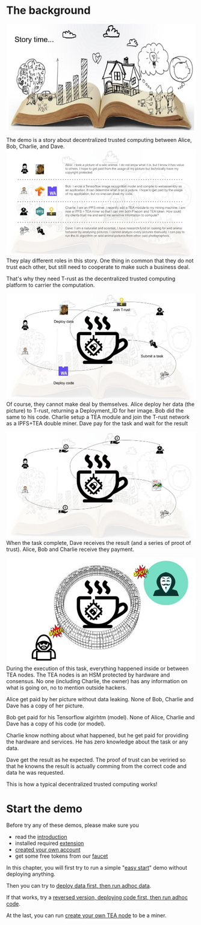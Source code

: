 # The background
![Story time](../res/demostory2.jpg)

The demo is a story about decentralized trusted computing between Alice, Bob, Charlie, and Dave. 
![Story time](../res/demostory3.jpg)
They play different roles in this story. One thing in common that they do not trust each other, but still need to cooperate to make such a business deal.

That's why they need T-rust as the decentralized trusted computing platform to carrier the computation.

![Story time](../res/demostory4.jpg)
Of course, they cannot make deal by themselves. Alice deploy her data (the picture) to T-rust, returning a Deployment_ID for her image.
Bob did the same to his code. Charlie setup a TEA module and join the T-rust network as a IPFS+TEA double miner.
Dave pay for the task and wait for the result


![Story time](../res/demostory5.jpg)
When the task complete, Dave receives the result (and a series of proot of trust). Alice, Bob and Charlie receive they payment. 


![Story time](../res/demostory6.jpg)
During the execution of this task, everything happened inside or between TEA nodes. The TEA nodes is an HSM protected by hardware and consensus. No one (including Charlie, the owner) has any information on what is going on, no to mention outside hackers.

Alice get paid by her picture without data leaking. None of Bob, Charlie and Dave has a copy of her picture.

Bob get paid for his Tensorflow algirhtm (model). None of Alice, Charlie and Dave has a copy of his code (or model).

Charlie know nothing about what happened, but he get paid for providing the hardware and services. He has zero knowledge about the task or any data.

Dave get the result as he expected. The proof of trust can be veriried so that he knowns the result is actually comming from the correct code and data he was requested.

This is how a typical decentralized trusted computing works!

# Start the demo
Before try any of these demos, please make sure you 
- read the [introduction](http://t-rust.com/#/demo) 
- installed required [extension](../FAQ/how_to_install_polkadot_extension.md)
- [created your own account](../FAQ/how_to_create_a_new_account.md)
- get some free tokens from our [faucet](../FAQ/how_to_get_free_test_token_to_start.md)

In this chapter, you will first try to run a simple "[easy start](Easy_start.md)" demo without deploying anything.

Then you can try to [deploy data first, then run adhoc data](Deploy_data_run_adhoc_code.md).

If that works, try a [reversed version, deploying code first, then run adhoc code](Deploy_code_run_adhoc_data.md).

At the last, you can run [create your own TEA node](Run_your_own_TEA_node.md) to be a miner.